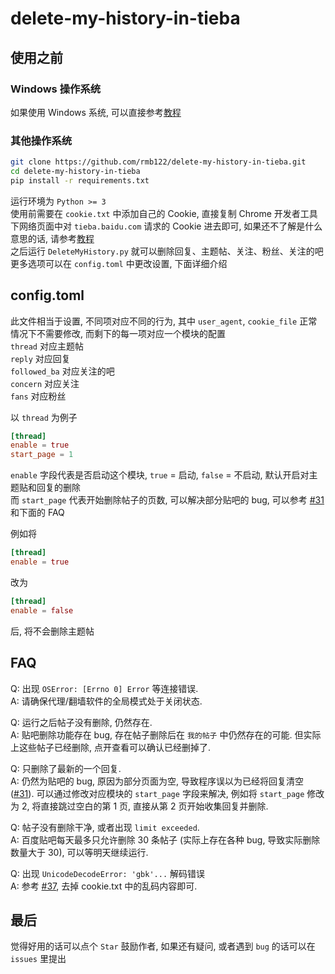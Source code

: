 # delete-my-history-in-tieba

## 使用之前

### Windows 操作系统

如果使用 Windows 系统, 可以直接参考[教程][1]  

### 其他操作系统

```sh
git clone https://github.com/rmb122/delete-my-history-in-tieba.git
cd delete-my-history-in-tieba
pip install -r requirements.txt
```

运行环境为 `Python >= 3`  
使用前需要在 `cookie.txt` 中添加自己的 Cookie, 直接复制 Chrome 开发者工具下网络页面中对 `tieba.baidu.com` 请求的 Cookie 进去即可, 如果还不了解是什么意思的话, 请参考[教程][1]  
之后运行 `DeleteMyHistory.py` 就可以删除回复、主题帖、关注、粉丝、关注的吧  
更多选项可以在 `config.toml` 中更改设置, 下面详细介绍  

## config.toml

此文件相当于设置, 不同项对应不同的行为, 其中 `user_agent`, `cookie_file` 正常情况下不需要修改, 而剩下的每一项对应一个模块的配置  
`thread` 对应主题帖  
`reply` 对应回复  
`followed_ba` 对应关注的吧  
`concern` 对应关注  
`fans` 对应粉丝

以 `thread` 为例子  
```toml
[thread]
enable = true
start_page = 1
```

`enable` 字段代表是否启动这个模块, `true` = 启动, `false` = 不启动, 默认开启对主题贴和回复的删除  
而 `start_page` 代表开始删除帖子的页数, 可以解决部分贴吧的 bug, 可以参考 [#31][2] 和下面的 FAQ

例如将  
```toml
[thread]
enable = true
```
改为  
```toml
[thread]
enable = false
```
后, 将不会删除主题帖

## FAQ

Q: 出现 `OSError: [Errno 0] Error` 等连接错误.  
A: 请确保代理/翻墙软件的全局模式处于关闭状态.

Q: 运行之后帖子没有删除, 仍然存在.  
A: 贴吧删除功能存在 bug, 存在帖子删除后在 `我的帖子` 中仍然存在的可能. 但实际上这些帖子已经删除, 点开查看可以确认已经删掉了.

Q: 只删除了最新的一个回复.  
A: 仍然为贴吧的 bug, 原因为部分页面为空, 导致程序误以为已经将回复清空 ([#31][2]). 可以通过修改对应模块的 `start_page` 字段来解决, 例如将 `start_page` 修改为 2, 将直接跳过空白的第 1 页, 直接从第 2 页开始收集回复并删除.

Q: 帖子没有删除干净, 或者出现 `limit exceeded`.  
A: 百度贴吧每天最多只允许删除 30 条帖子 (实际上存在各种 bug, 导致实际删除数量大于 30), 可以等明天继续运行.

Q: 出现 `UnicodeDecodeError: 'gbk'...` 解码错误  
A: 参考 [#37][3], 去掉 cookie.txt 中的乱码内容即可.

## 最后

觉得好用的话可以点个 `Star` 鼓励作者, 如果还有疑问, 或者遇到 `bug` 的话可以在 `issues` 里提出

[1]: https://github.com/rmb122/Delete-my-hisroy-in-tieba/blob/master/Guide.md
[2]: https://github.com/rmb122/delete-my-history-in-tieba/issues/31
[3]: https://github.com/rmb122/delete-my-history-in-tieba/issues/37
